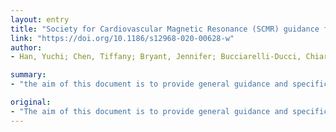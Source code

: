```yaml
---
layout: entry
title: "Society for Cardiovascular Magnetic Resonance (SCMR) guidance for the practice of cardiovascular magnetic resonance during the COVID-19 pandemic"
link: "https://doi.org/10.1186/s12968-020-00628-w"
author:
- Han, Yuchi; Chen, Tiffany; Bryant, Jennifer; Bucciarelli-Ducci, Chiara; Dyke, Christopher; Elliott, Michael D.; Ferrari, Victor A.; Friedrich, Matthias G.; Lawton, Chris; Manning, Warren J.; Ordovas, Karen; Plein, Sven; Powell, Andrew J.; Raman, Subha V.; Carr, James

summary:
- "the aim of this document is to provide general guidance and specific recommendations on the practice of cardiovascular magnetic resonance. There are two major considerations: continued urgent and semi-urgent care for the patients with no known active COVID-19 should be provided in a safe manner for both patients and staff. CMR should focus on the specific clinical question with an emphasis on myocardial function and tissue characterization while optimizing patient and staff safety."

original:
- "The aim of this document is to provide general guidance and specific recommendations on the practice of cardiovascular magnetic resonance (CMR) in the era of the COVID-19 pandemic. There are two major considerations. First, continued urgent and semi-urgent care for the patients who have no known active COVID-19 should be provided in a safe manner for both patients and staff. Second, when necessary, CMR on patients with confirmed or suspected active COVID-19 should focus on the specific clinical question with an emphasis on myocardial function and tissue characterization while optimizing patient and staff safety."
---
```


